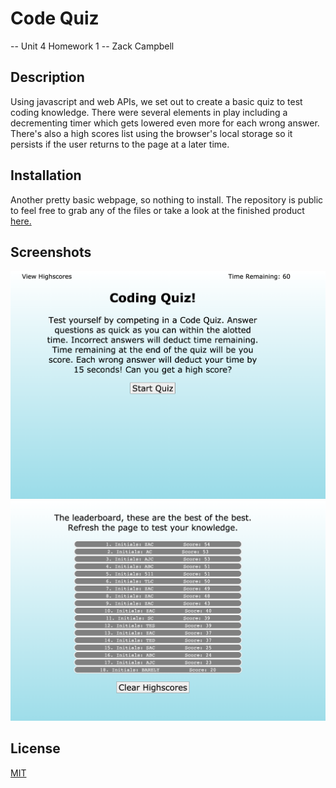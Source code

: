 # Code Quiz
-- Unit 4 Homework 1 -- Zack Campbell

## Description

Using javascript and web APIs, we set out to create a basic quiz to test coding knowledge. There were several elements in play including a decrementing timer which gets lowered even more for each wrong answer. There's also a high scores list using the browser's local storage so it persists if the user returns to the page at a later time.


## Installation

Another pretty basic webpage, so nothing to install. The repository is public to feel free to grab any of the files or take a look at the finished product [here.](https://zax5021.github.io/Code-Quiz/)

## Screenshots
![StartPage](./images/StartPage.png)
![HighScoreList](./images/HighScoreList.png)



## License
[MIT](https://choosealicense.com/licenses/mit/)
